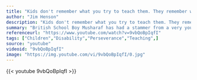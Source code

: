 ```yaml
---
title: "Kids don't remember what you try to teach them. They remember what you are."
author: "Jim Henson"
description: "Kids don't remember what you try to teach them. They remember what you are. - Jim Henson quotes from GetInspired365.com"
summary: "British School Boy Musharaf has had a stammer from a very young age. With the help of his teachers, he is eventually able to over come it in time for an English speaking exam."
referenceurl: "https://www.youtube.com/watch?v=9vbQoBpIqfI"
tags: ["Children","Disability","Perseverance","Teaching",]
source: "youtube"
videoid: "9vbQoBpIqfI"
image: "https://img.youtube.com/vi/9vbQoBpIqfI/0.jpg"
---
```


{{< youtube 9vbQoBpIqfI >}}
